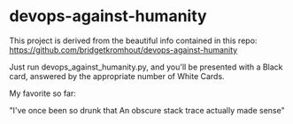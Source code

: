 # devops-against-humanity

This project is derived from the beautiful info contained in this repo:  https://github.com/bridgetkromhout/devops-against-humanity

Just run devops_against_humanity.py, and you'll be presented with a Black card, answered by the appropriate number of White Cards.

My favorite so far:

"I've once been so drunk that An obscure stack trace actually made sense"
